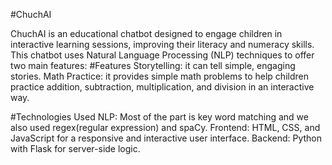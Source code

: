 #ChuchAI

ChuchAI is an educational chatbot designed to engage children in interactive learning sessions, improving their literacy and numeracy skills. This chatbot uses Natural Language Processing (NLP) techniques to offer two main features:
#Features
Storytelling: it can tell simple, engaging stories.
Math Practice: it provides simple math problems to help children practice addition, subtraction, multiplication, and division in an interactive way.

#Technologies Used
NLP: Most of the part is key word matching and we also used regex(regular expression) and spaCy.
Frontend: HTML, CSS, and JavaScript for a responsive and interactive user interface.
Backend: Python with Flask for server-side logic.
